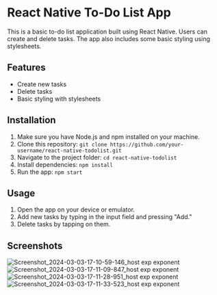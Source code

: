 # React Native To-Do List App

This is a basic to-do list application built using React Native. Users can create and delete tasks. The app also includes some basic styling using stylesheets.

## Features

- Create new tasks
- Delete tasks
- Basic styling with stylesheets

## Installation

1. Make sure you have Node.js and npm installed on your machine.
2. Clone this repository: `git clone https://github.com/your-username/react-native-todolist.git`
3. Navigate to the project folder: `cd react-native-todolist`
4. Install dependencies: `npm install`
5. Run the app: `npm start`

## Usage

1. Open the app on your device or emulator.
2. Add new tasks by typing in the input field and pressing "Add."
3. Delete tasks by tapping on them.

## Screenshots

![Screenshot_2024-03-03-17-10-59-146_host exp exponent](https://github.com/jerin8281/React-Native-ToDoList/assets/143702561/e3351bbd-e018-46d2-9dc8-60e03e045c7d)
![Screenshot_2024-03-03-17-11-09-847_host exp exponent](https://github.com/jerin8281/React-Native-ToDoList/assets/143702561/c57384ff-54cb-48a4-b8df-e8fc24bb3739)
![Screenshot_2024-03-03-17-11-28-951_host exp exponent](https://github.com/jerin8281/React-Native-ToDoList/assets/143702561/f48d04ff-25bb-4127-94da-dad5dd5fac30)
![Screenshot_2024-03-03-17-11-33-523_host exp exponent](https://github.com/jerin8281/React-Native-ToDoList/assets/143702561/1aaaf81b-8d16-40e4-96bd-2798af23e62c)


